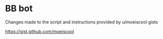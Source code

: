 # BB bot

Changes made to the script and instructions provided by u/moeiscool gists

https://gist.github.com/moeiscool
